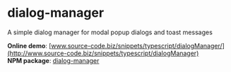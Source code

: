 # dialog-manager

A simple dialog manager for modal popup dialogs and toast messages

**Online demo**: [www.source-code.biz/snippets/typescript/dialogManager/](http://www.source-code.biz/snippets/typescript/dialogManager)<br>
**NPM package**: [dialog-manager](https://www.npmjs.com/package/dialog-manager)
